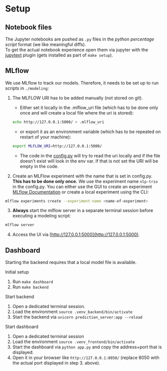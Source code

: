 # Setup

## Notebook files
The Jupyter notebooks are pushed as `.py` files in the _python percentage script_ format (we like meaningful diffs).  
To get the actual notebook experience open them via jupyter with the [jupytext](https://github.com/mwouts/jupytext) plugin (gets installed as part of `make setup`).

## MLflow

We use MLflow to track our models. Therefore, it needs to be set up to run scripts in `./modeling`:

1. The MLFLOW URI has to be added manually (not stored on git).
    * Either set it locally in the .mlflow_uri file (which has to be done only once and will create a local file where the uri is stored):
    ```BASH
    echo http://127.0.0.1:5000/ > .mlflow_uri
    ```

    * or export it as an environment variable (which has to be repeated on restart of your machine):

    ```bash
    export MLFLOW_URI=http://127.0.0.1:5000/
    ```
    
    * The code in the [config.py](modeling/config.py) will try to read the uri locally and if the file doesn't exist will look in the env var. If that is not set the URI will be empty in the code.

2. Create an MLFlow experiment with the name that is set in config.py. **This has to be done only once.** We use the experiment name `nlp-trio` in the config.py. You can either use the GUI to create an experiment [MLflow Documentation](https://www.mlflow.org/docs/latest/tracking.html#managing-experiments-and-runs-with-the-tracking-service-api) or create a local experiment using the CLI:
  ```bash
  mlflow experiments create --experiment-name <name-of-experiment>
  ```

3. **Always** start the mlflow server in a separate terminal session before executing a modeling script:

  ```bash
  mlflow server
  ```
  
4. Access the UI via [http://127.0.0.1:5000](http://127.0.0.1:5000).

## Dashboard
Starting the backend requires that a local model file is available.

Initial setup
1. Run `make dashboard`
2. Run `make backend`

Start backend
1. Open a dedicated terminal session.
2. Load the environment `source .venv_backend/bin/activate`
3. Start the backend via `uvicorn prediction_server:app --reload`

Start dashboard
1. Open a dedicated terminal session
2. Load the environment `source .venv_frontend/bin/activate` 
3. Start the dashboard via `python app.py` and copy the address+port that is displayed.
4. Open it in your browser like `http://127.0.0.1:8050/` (replace 8050 with the actual port displayed in step 3. above).

